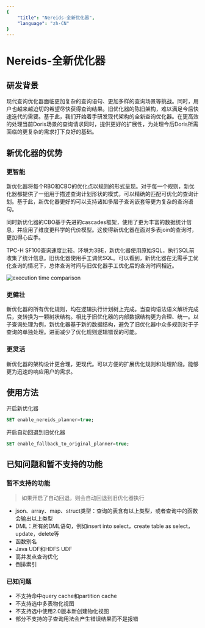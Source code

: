 ```yaml
---
{
    "title": "Nereids-全新优化器",
    "language": "zh-CN"
}
---
```


<!-- 
Licensed to the Apache Software Foundation (ASF) under one
or more contributor license agreements.  See the NOTICE file
distributed with this work for additional information
regarding copyright ownership.  The ASF licenses this file
to you under the Apache License, Version 2.0 (the
"License"); you may not use this file except in compliance
with the License.  You may obtain a copy of the License at

  http://www.apache.org/licenses/LICENSE-2.0

Unless required by applicable law or agreed to in writing,
software distributed under the License is distributed on an
"AS IS" BASIS, WITHOUT WARRANTIES OR CONDITIONS OF ANY
KIND, either express or implied.  See the License for the
specific language governing permissions and limitations
under the License.
-->

# Nereids-全新优化器

<version since="dev"></version>

## 研发背景

现代查询优化器面临更加复杂的查询语句、更加多样的查询场景等挑战。同时，用户也越来越迫切的希望尽快获得查询结果。旧优化器的陈旧架构，难以满足今后快速迭代的需要。基于此，我们开始着手研发现代架构的全新查询优化器。在更高效的处理当前Doris场景的查询请求同时，提供更好的扩展性，为处理今后Doris所需面临的更复杂的需求打下良好的基础。

## 新优化器的优势

### 更智能

新优化器将每个RBO和CBO的优化点以规则的形式呈现。对于每一个规则，新优化器都提供了一组用于描述查询计划形状的模式，可以精确的匹配可优化的查询计划。基于此，新优化器更好的可以支持诸如多层子查询嵌套等更为复杂的查询语句。

同时新优化器的CBO基于先进的cascades框架，使用了更为丰富的数据统计信息，并应用了维度更科学的代价模型。这使得新优化器在面对多表join的查询时，更加得心应手。

TPC-H SF100查询速度比较。环境为3BE，新优化器使用原始SQL，执行SQL前收集了统计信息。旧优化器使用手工调优SQL。可以看到，新优化器在无需手工优化查询的情况下，总体查询时间与旧优化器手工优化后的查询时间相近。

![execution time comparison](/images/nereids-tpch.png)

### 更健壮

新优化器的所有优化规则，均在逻辑执行计划树上完成。当查询语法语义解析完成后，变转换为一颗树状结构。相比于旧优化器的内部数据结构更为合理、统一。以子查询处理为例，新优化器基于新的数据结构，避免了旧优化器中众多规则对于子查询的单独处理。进而减少了优化规则逻辑错误的可能。

### 更灵活

新优化器的架构设计更合理，更现代。可以方便的扩展优化规则和处理阶段。能够更为迅速的响应用户的需求。

## 使用方法

开启新优化器

```sql
SET enable_nereids_planner=true;
```

开启自动回退到旧优化器

```sql
SET enable_fallback_to_original_planner=true;
```

## 已知问题和暂不支持的功能

### 暂不支持的功能

> 如果开启了自动回退，则会自动回退到旧优化器执行

- json、array、map、struct类型：查询的表含有以上类型，或者查询中的函数会输出以上类型
- DML：所有的DML语句，例如insert into select，create table as select，update，delete等
- 函数别名
- Java UDF和HDFS UDF
- 高并发点查询优化
- 倒排索引

### 已知问题

- 不支持命中query cache和partition cache
- 不支持选中多表物化视图
- 不支持选中使用2.0版本新创建物化视图
- 部分不支持的子查询用法会产生错误结果而不是报错
